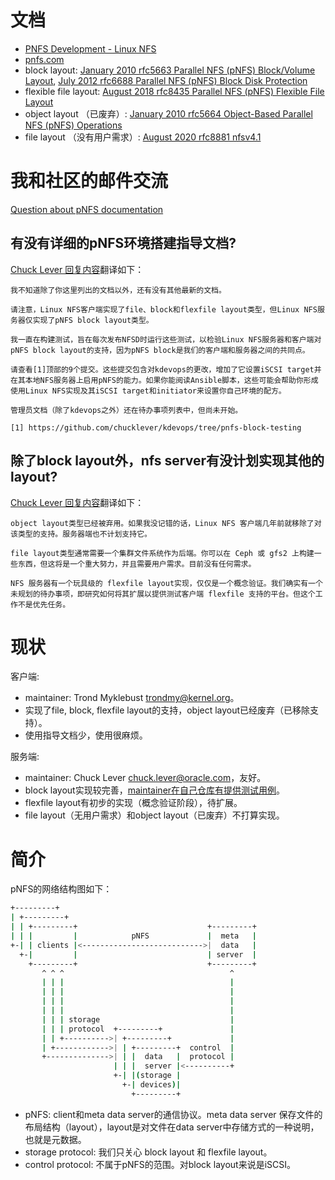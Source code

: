 # 文档

- [PNFS Development - Linux NFS](https://chenxiaosong.com/translations/pnfs-development.html)
- [pnfs.com](https://chenxiaosong.com/translations/pnfs.com.html)
- block layout: [January 2010 rfc5663 Parallel NFS (pNFS) Block/Volume Layout](https://www.rfc-editor.org/rfc/rfc5663), [July 2012 rfc6688 Parallel NFS (pNFS) Block Disk Protection](https://www.rfc-editor.org/rfc/rfc6688)
- flexible file layout: [August 2018 rfc8435 Parallel NFS (pNFS) Flexible File Layout](https://www.rfc-editor.org/rfc/rfc8435)
- object layout （已废弃）: [January 2010 rfc5664 Object-Based Parallel NFS (pNFS) Operations](https://www.rfc-editor.org/rfc/rfc5664)
- file layout （没有用户需求）: [August 2020 rfc8881 nfsv4.1](https://www.rfc-editor.org/rfc/rfc8881)

# 我和社区的邮件交流

[Question about pNFS documentation](https://lore.kernel.org/all/BA2DED4720A37AFC+88e58d9e-6117-476d-8e06-1d1a62037d6d@chenxiaosong.com/)

## 有没有详细的pNFS环境搭建指导文档?

[Chuck Lever 回复内容](https://lore.kernel.org/all/08BB98A6-FA14-4551-B977-8BC4029DB0E1@oracle.com/)翻译如下：
```
我不知道除了你这里列出的文档以外，还有没有其他最新的文档。

请注意，Linux NFS客户端实现了file、block和flexfile layout类型，但Linux NFS服务器仅实现了pNFS block layout类型。

我一直在构建测试，旨在每次发布NFSD时运行这些测试，以检验Linux NFS服务器和客户端对pNFS block layout的支持，因为pNFS block是我们的客户端和服务器之间的共同点。

请查看[1]顶部的9个提交。这些提交包含对kdevops的更改，增加了它设置iSCSI target并在其本地NFS服务器上启用pNFS的能力。如果你能阅读Ansible脚本，这些可能会帮助你形成使用Linux NFS实现及其iSCSI target和initiator来设置你自己环境的配方。

管理员文档（除了kdevops之外）还在待办事项列表中，但尚未开始。

[1] https://github.com/chucklever/kdevops/tree/pnfs-block-testing
```

## 除了block layout外，nfs server有没计划实现其他的layout?

[Chuck Lever 回复内容](https://lore.kernel.org/all/1D4505F5-1923-4E7B-A12B-F1E05308914C@oracle.com/)翻译如下：
```
object layout类型已经被弃用。如果我没记错的话，Linux NFS 客户端几年前就移除了对该类型的支持。服务器端也不计划支持它。

file layout类型通常需要一个集群文件系统作为后端。你可以在 Ceph 或 gfs2 上构建一些东西，但这将是一个重大努力，并且需要用户需求。目前没有任何需求。

NFS 服务器有一个玩具级的 flexfile layout实现，仅仅是一个概念验证。我们确实有一个未规划的待办事项，即研究如何将其扩展以提供测试客户端 flexfile 支持的平台。但这个工作不是优先任务。
```

# 现状

客户端:

- maintainer: Trond Myklebust <trondmy@kernel.org>。
- 实现了file, block, flexfile layout的支持，object layout已经废弃（已移除支持）。
- 使用指导文档少，使用很麻烦。

服务端:

- maintainer: Chuck Lever <chuck.lever@oracle.com>，友好。
- block layout实现较完善，[maintainer在自己仓库有提供测试用例](https://github.com/chucklever/kdevops/tree/pnfs-block-testing)。
- flexfile layout有初步的实现（概念验证阶段），待扩展。
- file layout（无用户需求）和object layout（已废弃）不打算实现。

# 简介

pNFS的网络结构图如下：
```sh
+---------+                                          
| +---------+
| | +---------+                             +---------+
| | |         |            pNFS             |  meta   |
+-| | clients |<--------------------------->|  data   |
  +-|         |                             | server  |
    +---------+                             +---------+
       ^ ^ ^                                     ^     
       | | |                                     | 
       | | |                                     | 
       | | |                                     | 
       | | |                                     | 
       | | | storage                             | 
       | | | protocol  +---------+               | 
       | | +---------->| +---------+             |     
       | +------------>| | +---------+  control  |
       +-------------->| | |  data   |  protocol |
                       | | |  server |<----------+
                       +-| |(storage |      
                         +-| devices)|
                           +---------+
```

- pNFS: client和meta data server的通信协议。meta data server 保存文件的布局结构（layout），layout是对文件在data server中存储方式的一种说明，也就是元数据。
- storage protocol: 我们只关心 block layout 和 flexfile layout。
- control protocol: 不属于pNFS的范围。对block layout来说是iSCSI。